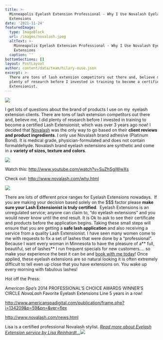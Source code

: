 ```yaml
---
title: >-
  Minneapolis Eyelash Extension Professional - Why I Use Novalash Eyelash
  Extensions
date: '2021-11-24'
featuredImage:
  type: ImageBlock
  url: /images/novalash.jpeg
  altText: >-
    Minneapolis Eyelash Extension Professional - Why I Use Novalash Eyelash
    Extensions
  caption: ''
bottomSections: []
layout: PostLayout
author: content/data/team/hilary-ouse.json
excerpt: >-
  There are tons of lash extension competitors out there and, believe me, I did
  plenty of research before I invested in training to become a certified Lash
  Extensionist.
---
```

![](/images/novalash.jpeg)

I get lots of questions about the brand of products I use on my  eyelash extension clients. There are tons of lash extension competitors out there and, believe me, I did plenty of research before I invested in training to become a certified Lash Extensionist; which was over 3 years ago now! I decided that [Novalash](http://www.novalash.com/) was the only way to go based on their **client reviews and product ingredients**. I only use Novalash brand adhesive (Platinum Bond). It is medical grade, physician-formulated and does not contain formaldehyde. Novalash brand eyelash extensions are synthetic and come in a **variety of sizes, texture and colors**.

![](/images/platinum-bond-adhesive-small-e1356121040579.jpeg)

Watch this: <http://www.youtube.com/watch?v=SuZhSgjWwXs>

Check out: <http://www.novalash.com/why.html>

![](/images/novalashchallenge.jpeg)

There are lots of different price ranges for Eyelash Extensions nowadays.  If you are making your decision based solely on the $$$ factor please **make sure your Lash Extensionist is truly certified**.  Eyelash Extensions is an unregulated service; anyone can claim to, “do eyelash extensions” and you would never know until the end result. It is Ok to ask to see their certificate and products before the application begins. Taking these small steps will ensure that you are getting a **safe lash application** and also receiving a service from a quality Lash Extensionist. I have seen many women come to me with requests to fix a set of lashes that were done by a “professional”. Because I want every woman in Minnesota to have the pleasure of a** full, beautiful, set of lashes** I run frequent specials for new customers…. so make your experience the best it can be and [book with me today](https://www.twincitiesmakeup.com/contact/)! Once applied, these eyelash extensions are so natural looking it is often extremely difficult to tell even up close that you have extensions on. You wake up every morning with fabulous lashes!

Hot off the Press:

A*merican Spa’s* 2014 PROFESSIONAL’S CHOICE AWARDS WINNER’S CIRCLE *NovaLash* Favorite Eyelash Extensions Line 5 years in a row!

<http://www.americanspadigital.com/publication/frame.php?i=134209&p=59&pn=&ver=flex>

<http://www.novalash.com/news.html>

Lisa is a certified professional Novalash stylist. [*Read more about Eyelash Extension service by Lisa Reinhardt…*![](/images/eyelash-extension-comparison.png)](https://www.twincitiesmakeup.com/eyelash-extensions/)

